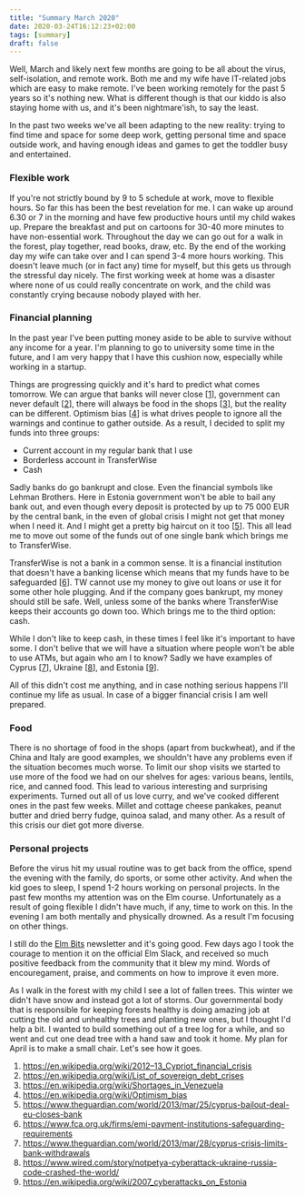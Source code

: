 ```yaml
---
title: "Summary March 2020"
date: 2020-03-24T16:12:23+02:00
tags: [summary]
draft: false
---
```


Well, March and likely next few months are going to be all about the virus, self-isolation, and remote work. Both me
and my wife have IT-related jobs which are easy to make remote. I've been working remotely for the past 5 years so it's
nothing new. What is different though is that our kiddo is also staying home with us, and it's been nightmare'ish, to say
the least.

In the past two weeks we've all been adapting to the new reality: trying to find time and space for some deep work,
getting personal time and space outside work, and having enough ideas and games to get the toddler busy and entertained.

### Flexible work

If you're not strictly bound by 9 to 5 schedule at work, move to flexible hours. So far this has been the best revelation
for me. I can wake up around 6.30 or 7 in the morning and have few productive hours until my child wakes up. Prepare the
breakfast and put on cartoons for 30-40 more minutes to have non-essential work. Throughout the day we can go out for a
walk in the forest, play together, read books, draw, etc. By the end of the working day my wife can take over and I can
spend 3-4 more hours working. This doesn't leave much (or in fact any) time for myself, but this gets us through the
stressful day nicely. The first working week at home was a disaster where none of us could really concentrate on work,
and the child was constantly crying because nobody played with her.

### Financial planning

In the past year I've been putting money aside to be able to survive without any income for a year. I'm planning to go
to university some time in the future, and I am very happy that I have this cushion now, especially while working in a
startup.

Things are progressing quickly and it's hard to predict what comes tomorrow. We can argue that banks will never close
[[1](#1)], government can never default [[2](#2)], there will always be food in the shops [[3](#3)], but the reality can
be different. Optimism bias [[4](#4)] is what drives people to ignore all the warnings and continue to gather outside.
As a result, I decided to split my funds into three groups:

- Current account in my regular bank that I use
- Borderless account in TransferWise
- Cash

Sadly banks do go bankrupt and close. Even the financial symbols like Lehman Brothers. Here in Estonia government won't
be able to bail any bank out, and even though every deposit is protected by up to 75 000 EUR by the central bank, in
the even of global crisis I might not get that money when I need it. And I might get a pretty big haircut on it too
[[5](#5)]. This all lead me to move out some of the funds out of one single bank which brings me to TransferWise.

TransferWise is not a bank in a common sense. It is a financial institution that doesn't have a banking license which
means that my funds have to be safeguarded [[6](#6)]. TW cannot use my money to give out loans or use it for some other
hole plugging. And if the company goes bankrupt, my money should still be safe. Well, unless some of the banks where
TransferWise keeps their accounts go down too. Which brings me to the third option: cash.

While I don't like to keep cash, in these times I feel like it's important to have some. I don't belive that we will
have a situation where people won't be able to use ATMs, but again who am I to know? Sadly we have examples of Cyprus
[[7](#7)], Ukraine [[8](#8)], and Estonia [[9](#9)].

All of this didn't cost me anything, and in case nothing serious happens I'll continue my life as usual. In case of a
bigger financial crisis I am well prepared.

### Food

There is no shortage of food in the shops (apart from buckwheat), and if the China and Italy are good examples, we shouldn't
have any problems even if the situation becomes much worse. To limit our shop visits we started to use more of the food
we had on our shelves for ages: various beans, lentils, rice, and canned food. This lead to various interesting and
surprising experiments. Turned out all of us love curry, and we've cooked different ones in the past few weeks. Millet
and cottage cheese pankakes, peanut butter and dried berry fudge, quinoa salad, and many other. As a result of this
crisis our diet got more diverse.

### Personal projects

Before the virus hit my usual routine was to get back from the office, spend the evening with the family, do sports,
or some other activity. And when the kid goes to sleep, I spend 1-2 hours working on personal projects. In the past few
months my attention was on the Elm course. Unfortunately as a result of going flexible I didn't have much, if
any, time to work on this. In the evening I am both mentally and physically drowned. As a result I'm focusing on other
things.

I still do the [Elm Bits](https://elmbits.com/) newsletter and it's going good. Few days ago I took the courage to
mention it on the official Elm Slack, and received so much positive feedback from the community that it blew my mind.
Words of encouregament, praise, and comments on how to improve it even more.

As I walk in the forest with my child I see a lot of fallen trees. This winter we didn't have snow and instead got a lot
of storms. Our governmental body that is responsible for keeping forests healthy is doing amazing job at cutting the
old and unhealthy trees and planting new ones, but I thought I'd help a bit. I wanted to build something out of a tree
log for a while, and so went and cut one dead tree with a hand saw and took it home. My plan for April is to make a
small chair. Let's see how it goes.


1. <a target="_blank" href="https://en.wikipedia.org/wiki/2012%E2%80%9313_Cypriot_financial_crisis" name="1">https://en.wikipedia.org/wiki/2012–13_Cypriot_financial_crisis</a>
2. <a target="_blank" href="https://en.wikipedia.org/wiki/List_of_sovereign_debt_crises" name="2">https://en.wikipedia.org/wiki/List_of_sovereign_debt_crises</a>
3. <a target="_blank" href="https://en.wikipedia.org/wiki/Shortages_in_Venezuela" name="3">https://en.wikipedia.org/wiki/Shortages_in_Venezuela</a>
4. <a target="_blank" href="https://en.wikipedia.org/wiki/Optimism_bias" name="4">https://en.wikipedia.org/wiki/Optimism_bias</a>
5. <a target="_blank" href="https://www.theguardian.com/world/2013/mar/25/cyprus-bailout-deal-eu-closes-bank" name="5">https://www.theguardian.com/world/2013/mar/25/cyprus-bailout-deal-eu-closes-bank</a>
6. <a target="_blank" href="https://www.fca.org.uk/firms/emi-payment-institutions-safeguarding-requirements" name="6">https://www.fca.org.uk/firms/emi-payment-institutions-safeguarding-requirements</a>
7. <a target="_blank" href="https://www.theguardian.com/world/2013/mar/28/cyprus-crisis-limits-bank-withdrawals" name="7">https://www.theguardian.com/world/2013/mar/28/cyprus-crisis-limits-bank-withdrawals</a>
8. <a target="_blank" href="https://www.wired.com/story/notpetya-cyberattack-ukraine-russia-code-crashed-the-world/" name="8">https://www.wired.com/story/notpetya-cyberattack-ukraine-russia-code-crashed-the-world/</a>
9. <a target="_blank" href="https://en.wikipedia.org/wiki/2007_cyberattacks_on_Estonia" name="9">https://en.wikipedia.org/wiki/2007_cyberattacks_on_Estonia</a>
